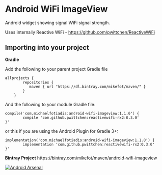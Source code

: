 # Android WiFi ImageView

Android widget showing signal WiFi signal strength.

Uses internally Reactive WiFi - https://github.com/pwittchen/ReactiveWiFi

## Importing into your project

**Gradle**

Add the following to your parent project Gradle file

```
allprojects {
        repositories {
           maven { url "https://dl.bintray.com/mikefot/maven/" }
        }
    }
```

And the following to your module Gradle file:

```
compile('com.michaelfotiadis:android-wifi-imageview:1.1.0') {
        compile 'com.github.pwittchen:reactivewifi-rx2:0.3.0'          
}'

```

or this if you are using the Android Plugin for Gradle 3+:

```
implementation('com.michaelfotiadis:android-wifi-imageview:1.1.0') {
        implementation 'com.github.pwittchen:reactivewifi-rx2:0.3.0'
}'     
```

**Bintray Project**
https://bintray.com/mikefot/maven/android-wifi-imageview

[![Android Arsenal]( https://img.shields.io/badge/Android%20Arsenal-Android%20WiFi%20ImageView-green.svg?style=flat )]( https://android-arsenal.com/details/1/6707 )

